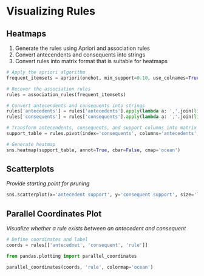 # Visualizing Rules

## Heatmaps
1. Generate the rules using Apriori and association rules
2. Convert antecendents and consequents into strings
3. Convert rules into matrix format that is suitable for heatmaps

```python
# Apply the apriori algorithm
frequent_itemsets = apriori(onehot, min_support=0.10, use_colnames=True, max_len=2)
```
```python
# Recover the association rules
rules = association_rules(frequent_itemsets)
```
```python
# Convert antecendents and consequents into strings
rules['antecedents'] = rules['antecedents'].apply(lambda a: ','.join(list(a)))
rules['consequents'] = rules['consequents'].apply(lambda a: ','.join(list(a)))
```
```python
# Transform antecendents, consequents, and support columns into matrix
support_table = rules.pivot(index='consequents', columns='antecedents', values='support')
```

```python
# Generate heatmap
sns.heatmap(support_table, annot=True, cbar=False, cmap='ocean')
```

## Scatterplots
_Provide starting point for pruning_

```python
sns.scatterplot(x='antecedent support', y='consequent support', size='lift', data=rules)
```

## Parallel Coordinates Plot
_Visualize whether a rule exists between an antecedent and consequent_

```python
# Define coordinates and label
coords = rules[['antecednet', 'consequent', 'rule']]
```

```python
from pandas.plotting import parallel_coordinates

parallel_coordinates(coords, 'rule', colormap='ocean')
```

